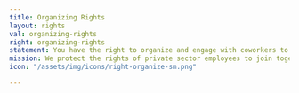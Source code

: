 ```yaml
---
title: Organizing Rights
layout: rights
val: organizing-rights
right: organizing-rights
statement: You have the right to organize and engage with coworkers to improve wages and working conditions.
mission: We protect the rights of private sector employees to join together, with or without a union, to improve their wages and working conditions.
icon: "/assets/img/icons/right-organize-sm.png"

---
```


